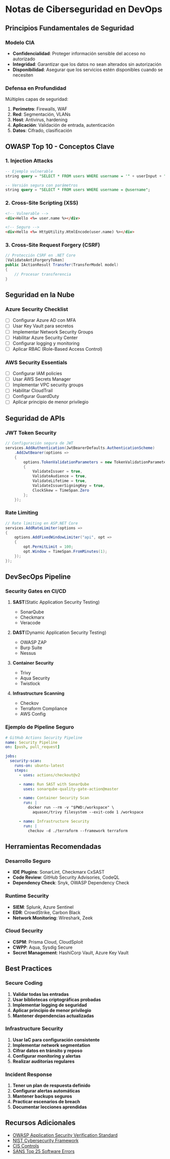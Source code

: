 # Notas de Ciberseguridad en DevOps

## Principios Fundamentales de Seguridad

### Modelo CIA
- **Confidencialidad**: Proteger información sensible del acceso no autorizado
- **Integridad**: Garantizar que los datos no sean alterados sin autorización
- **Disponibilidad**: Asegurar que los servicios estén disponibles cuando se necesiten

### Defensa en Profundidad
Múltiples capas de seguridad:
1. **Perímetro**: Firewalls, WAF
2. **Red**: Segmentación, VLANs
3. **Host**: Antivirus, hardening
4. **Aplicación**: Validación de entrada, autenticación
5. **Datos**: Cifrado, clasificación

## OWASP Top 10 - Conceptos Clave

### 1. Injection Attacks
```sql
-- Ejemplo vulnerable
string query = "SELECT * FROM users WHERE username = '" + userInput + "'";

-- Versión segura con parámetros
string query = "SELECT * FROM users WHERE username = @username";
```

### 2. Cross-Site Scripting (XSS)
```html
<!-- Vulnerable -->
<div>Hello <%= user.name %></div>

<!-- Seguro -->
<div>Hello <%= HttpUtility.HtmlEncode(user.name) %></div>
```

### 3. Cross-Site Request Forgery (CSRF)
```csharp
// Protección CSRF en .NET Core
[ValidateAntiForgeryToken]
public IActionResult Transfer(TransferModel model)
{
    // Procesar transferencia
}
```

## Seguridad en la Nube

### Azure Security Checklist
- [ ] Configurar Azure AD con MFA
- [ ] Usar Key Vault para secretos
- [ ] Implementar Network Security Groups
- [ ] Habilitar Azure Security Center
- [ ] Configurar logging y monitoring
- [ ] Aplicar RBAC (Role-Based Access Control)

### AWS Security Essentials
- [ ] Configurar IAM policies
- [ ] Usar AWS Secrets Manager
- [ ] Implementar VPC security groups
- [ ] Habilitar CloudTrail
- [ ] Configurar GuardDuty
- [ ] Aplicar principio de menor privilegio

## Seguridad de APIs

### JWT Token Security
```csharp
// Configuración segura de JWT
services.AddAuthentication(JwtBearerDefaults.AuthenticationScheme)
    .AddJwtBearer(options =>
    {
        options.TokenValidationParameters = new TokenValidationParameters
        {
            ValidateIssuer = true,
            ValidateAudience = true,
            ValidateLifetime = true,
            ValidateIssuerSigningKey = true,
            ClockSkew = TimeSpan.Zero
        };
    });
```

### Rate Limiting
```csharp
// Rate limiting en ASP.NET Core
services.AddRateLimiter(options =>
{
    options.AddFixedWindowLimiter("api", opt =>
    {
        opt.PermitLimit = 100;
        opt.Window = TimeSpan.FromMinutes(1);
    });
});
```

## DevSecOps Pipeline

### Security Gates en CI/CD
1. **SAST**(Static Application Security Testing)
   - SonarQube
   - Checkmarx
   - Veracode

2. **DAST**(Dynamic Application Security Testing)
   - OWASP ZAP
   - Burp Suite
   - Nessus

3. **Container Security**
   - Trivy
   - Aqua Security
   - Twistlock

4. **Infrastructure Scanning**
   - Checkov
   - Terraform Compliance
   - AWS Config

### Ejemplo de Pipeline Seguro
```yaml
# GitHub Actions Security Pipeline
name: Security Pipeline
on: [push, pull_request]

jobs:
  security-scan:
    runs-on: ubuntu-latest
    steps:
      - uses: actions/checkout@v2

      - name: Run SAST with SonarQube
        uses: sonarqube-quality-gate-action@master

      - name: Container Security Scan
        run: |
          docker run --rm -v "$PWD:/workspace" \
            aquasec/trivy filesystem --exit-code 1 /workspace

      - name: Infrastructure Security
        run: |
          checkov -d ./terraform --framework terraform
```

## Herramientas Recomendadas

### Desarrollo Seguro
- **IDE Plugins**: SonarLint, Checkmarx CxSAST
- **Code Review**: GitHub Security Advisories, CodeQL
- **Dependency Check**: Snyk, OWASP Dependency Check

### Runtime Security
- **SIEM**: Splunk, Azure Sentinel
- **EDR**: CrowdStrike, Carbon Black
- **Network Monitoring**: Wireshark, Zeek

### Cloud Security
- **CSPM**: Prisma Cloud, CloudSploit
- **CWPP**: Aqua, Sysdig Secure
- **Secret Management**: HashiCorp Vault, Azure Key Vault

## Best Practices

### Secure Coding
1. **Validar todas las entradas**
2. **Usar bibliotecas criptográficas probadas**
3. **Implementar logging de seguridad**
4. **Aplicar principio de menor privilegio**
5. **Mantener dependencias actualizadas**

### Infrastructure Security
1. **Usar IaC para configuración consistente**
2. **Implementar network segmentation**
3. **Cifrar datos en tránsito y reposo**
4. **Configurar monitoring y alertas**
5. **Realizar auditorías regulares**

### Incident Response
1. **Tener un plan de respuesta definido**
2. **Configurar alertas automáticas**
3. **Mantener backups seguros**
4. **Practicar escenarios de breach**
5. **Documentar lecciones aprendidas**

## Recursos Adicionales

- [OWASP Application Security Verification Standard](https://owasp.org/www-project-application-security-verification-standard/)
- [NIST Cybersecurity Framework](https://www.nist.gov/cyberframework)
- [CIS Controls](https://www.cisecurity.org/controls/)
- [SANS Top 25 Software Errors](https://www.sans.org/top25-software-errors/)
